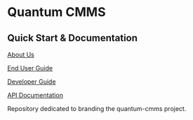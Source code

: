 

# Quantum CMMS

## Quick Start & Documentation

[About Us](https://nx.dev/angular)

[End User Guide](https://nx.dev/tutorial/01-create-application)

[Developer Guide](https://nx.dev/tutorial/01-create-application)

[API Documentation](https://nx.dev/getting-started/intro)

Repository dedicated to branding the quantum-cmms project.
